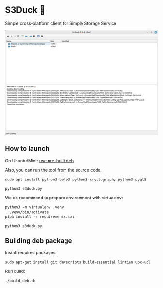 S3Duck 🦆
======

Simple cross-platform client for Simple Storage Service

![Screenshot](resources/screenshot.png)

How to launch
-------------

On Ubuntu/Mint: [use pre-built deb](https://github.com/nexusriot/s3duck/releases/latest)


Also, you can run the tool from the source code.
```
sudo apt install python3-boto3 python3-cryptography python3-pyqt5
```

```
python3 s3duck.py
```

We do recommend to prepare environment with virtualenv:
```
python3 -m virtualenv .venv
. .venv/bin/activate
pip3 install -r requirements.txt
```

```
python3 s3duck.py
```

Building deb package
------------- 

Install required packages:
```
sudo apt-get install git devscripts build-essential lintian upx-ucl
```
Run build:
```
./build_deb.sh
```
